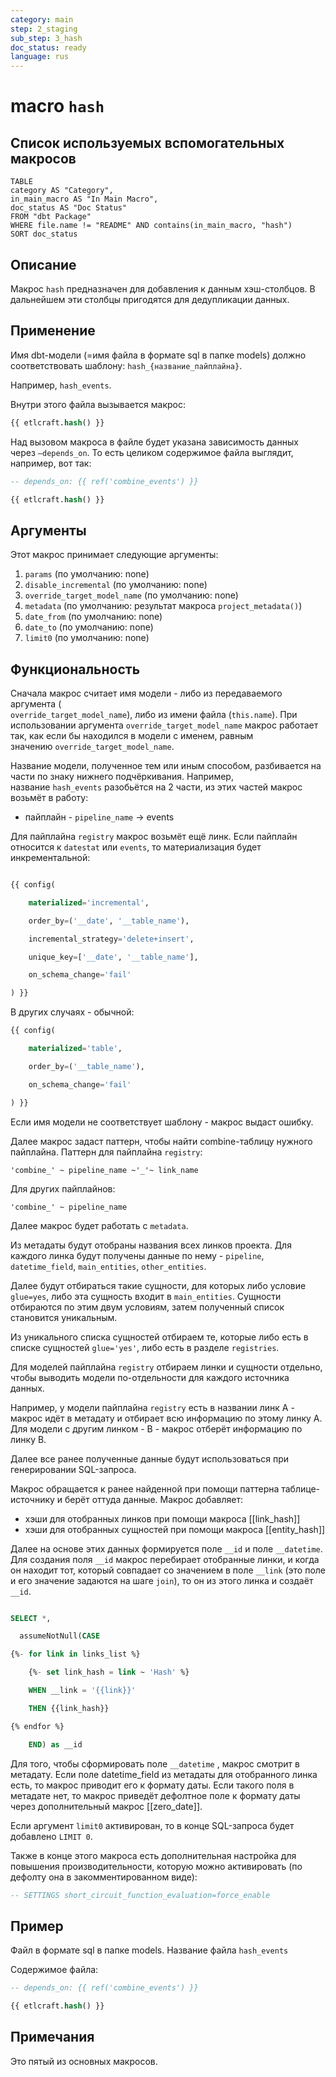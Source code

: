 ```yaml
---
category: main
step: 2_staging
sub_step: 3_hash
doc_status: ready
language: rus
---
```

# macro `hash`

## Список используемых вспомогательных макросов

```dataview
TABLE 
category AS "Category", 
in_main_macro AS "In Main Macro",
doc_status AS "Doc Status"
FROM "dbt Package"
WHERE file.name != "README" AND contains(in_main_macro, "hash")
SORT doc_status
```

## Описание

Макрос `hash` предназначен для добавления к данным хэш-столбцов. В дальнейшем эти столбцы пригодятся для дедупликации данных.
## Применение

Имя dbt-модели (=имя файла в формате sql в папке models) должно соответствовать шаблону:
`hash_{название_пайплайна}`.

Например, `hash_events`.

Внутри этого файла вызывается макрос:

```sql
{{ etlcraft.hash() }}
```
Над вызовом макроса в файле будет указана зависимость данных через `—depends_on`. То есть целиком содержимое файла выглядит, например, вот так:
```sql
-- depends_on: {{ ref('combine_events') }}

{{ etlcraft.hash() }}
```
## Аргументы

Этот макрос принимает следующие аргументы:

1. `params` (по умолчанию: none)
2.  `disable_incremental` (по умолчанию: none)
3. `override_target_model_name` (по умолчанию: none)
4. `metadata` (по умолчанию: результат макроса `project_metadata()`)
5. `date_from` (по умолчанию: none)
6. `date_to` (по умолчанию: none)
7. `limit0` (по умолчанию: none)

## Функциональность

Сначала макрос считает имя модели - либо из передаваемого аргумента (  
`override_target_model_name`), либо из имени файла (`this.name`). При использовании аргумента `override_target_model_name` макрос работает так, как если бы находился в модели с именем, равным значению `override_target_model_name`.

Название модели, полученное тем или иным способом, разбивается на части по знаку нижнего подчёркивания. Например, название `hash_events` разобьётся на 2 части, из этих частей макрос возьмёт в работу:

- пайплайн - `pipeline_name` → events

Для пайплайна `registry` макрос возьмёт ещё линк.
Если пайплайн относится к `datestat` или `events`, то материализация будет инкрементальной:

```sql

{{ config(

    materialized='incremental',

    order_by=('__date', '__table_name'),

    incremental_strategy='delete+insert',

    unique_key=['__date', '__table_name'],

    on_schema_change='fail'

) }}
```
В других случаях - обычной:

```sql
{{ config(

    materialized='table',

    order_by=('__table_name'),

    on_schema_change='fail'

) }}
```
Если имя модели не соответствует шаблону - макрос выдаст  ошибку.

Далее макрос задаст паттерн, чтобы найти combine-таблицу нужного пайплайна.
Паттерн для пайплайна `registry`:

`'combine_' ~ pipeline_name ~'_'~ link_name`

Для других пайплайнов:

`'combine_' ~ pipeline_name`

Далее макрос будет работать с `metadata`.

Из метадаты будут отобраны названия всех линков проекта. Для каждого линка будут получены данные по нему - `pipeline`, `datetime_field`, `main_entities`, `other_entities`.

Далее будут отбираться такие сущности, для которых либо условие `glue=yes`, либо эта сущность входит в `main_entities`. Сущности отбираются по этим двум условиям, затем полученный список становится уникальным.

Из уникального списка сущностей отбираем те, которые либо есть в списке сущностей `glue='yes'`, либо есть в разделе `registries`.

Для моделей пайплайна `registry` отбираем линки и сущности отдельно, чтобы выводить модели по-отдельности для каждого источника данных.

Например, у модели пайплайна `registry` есть в названии линк A - макрос идёт в метадату и отбирает всю информацию по этому линку A. Для модели с другим линком - B - макрос отберёт информацию по линку B. 

Далее все ранее полученные данные будут использоваться при генерировании SQL-запроса.

Макрос обращается к ранее найденной при помощи паттерна таблице-источнику  и берёт оттуда данные. Макрос добавляет: 
- хэши для отобранных линков при помощи макроса [[link_hash]] 
- хэши для отобранных сущностей при помощи макроса [[entity_hash]]
  
Далее на основе этих данных формируется поле `__id` и поле `__datetime`. 
Для создания поля `__id` макрос перебирает отобранные линки, и когда он находит тот, который совпадает со значением в поле `__link` (это поле и его значение задаются на шаге `join`), то он из этого линка и создаёт `__id`.

```sql

SELECT *,

  assumeNotNull(CASE

{%- for link in links_list %}

    {%- set link_hash = link ~ 'Hash' %}  

    WHEN __link = '{{link}}'

    THEN {{link_hash}}

{% endfor %}

    END) as __id
```
Для того, чтобы сформировать поле `__datetime` ,  макрос смотрит в метадату. Если поле datetime_field из метадаты для отобранного линка есть, то макрос приводит его к формату даты. Если такого поля в метадате нет, то макрос приведёт дефолтное поле к формату даты через дополнительный макрос [[zero_date]].

Если аргумент `limit0` активирован, то в конце SQL-запроса будет добавлено `LIMIT 0`.

Также в конце этого макроса есть дополнительная настройка для повышения производительности, которую можно активировать (по дефолту она в закомментированном виде):
```sql
-- SETTINGS short_circuit_function_evaluation=force_enable
```

## Пример

Файл в формате sql в папке models. Название файла `hash_events`

Содержимое файла:
```sql
-- depends_on: {{ ref('combine_events') }}

{{ etlcraft.hash() }}
```

## Примечания

Это пятый из основных макросов.